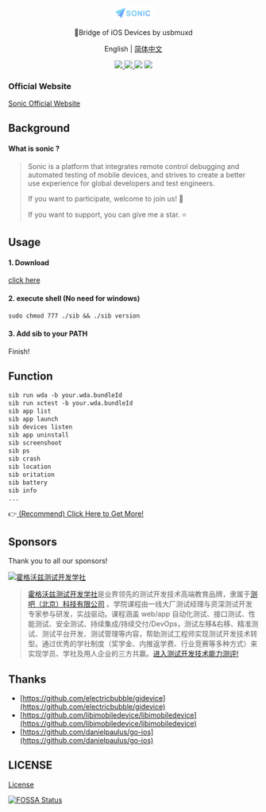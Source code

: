 <p align="center">
  <img width="80px" src="https://raw.githubusercontent.com/SonicCloudOrg/sonic-server/main/logo.png">
</p>
<p align="center">🎉Bridge of iOS Devices by usbmuxd</p>
<p align="center">
  <span>English |</span>
  <a href="https://github.com/SonicCloudOrg/sonic-ios-bridge/blob/main/README_CN.md">  
     简体中文
  </a>
</p>
<p align="center">
  <a href="#">  
    <img src="https://img.shields.io/github/v/release/SonicCloudOrg/sonic-ios-bridge?include_prereleases">
  </a>
  <a href="#">  
    <img src="https://img.shields.io/github/downloads/SonicCloudOrg/sonic-ios-bridge/total">
  </a>
<a href="https://app.fossa.com/projects/git%2Bgithub.com%2FSonicCloudOrg%2Fsonic-ios-bridge?ref=badge_shield" alt="FOSSA Status"><img src="https://app.fossa.com/api/projects/git%2Bgithub.com%2FSonicCloudOrg%2Fsonic-ios-bridge.svg?type=shield"/></a>
  <a href="#">  
    <img src="https://img.shields.io/github/go-mod/go-version/SonicCloudOrg/sonic-ios-bridge">
  </a>
</p>

### Official Website
[Sonic Official Website](https://sonic-cloud.gitee.io)
## Background

#### What is sonic ?

> Sonic is a platform that integrates remote control debugging and automated testing of mobile devices, and strives to create a better use experience for global developers and test engineers.
>
>If you want to participate, welcome to join us! 💪
>
>If you want to support, you can give me a star. ⭐


## Usage

#### 1. Download
[click here](https://github.com/SonicCloudOrg/sonic-ios-bridge/releases)
#### 2. execute shell (No need for windows)
```
sudo chmod 777 ./sib && ./sib version
```
#### 3. Add sib to your PATH
Finish!


## Function
```
sib run wda -b your.wda.bundleId
sib run xctest -b your.wda.bundleId
sib app list
sib app launch
sib devices listen
sib app uninstall
sib screenshoot
sib ps
sib crash
sib location
sib oritation
sib battery
sib info
...
```
👉[ (Recommend) Click Here to Get More!](https://sonic-cloud.gitee.io/#/SIB)


## Sponsors

Thank you to all our sponsors!

[<img src="https://ceshiren.com/uploads/default/original/3X/7/0/70299922296e93e2dcab223153a928c4bfb27df9.jpeg" alt="霍格沃兹测试开发学社" width="500">](https://qrcode.testing-studio.com/f?from=sonic&url=https://ceshiren.com)

> [霍格沃兹测试开发学社](https://qrcode.testing-studio.com/f?from=sonic&url=https://ceshiren.com)是业界领先的测试开发技术高端教育品牌，隶属于[测吧（北京）科技有限公司](http://qrcode.testing-studio.com/f?from=sonic&url=https://www.testing-studio.com) 。学院课程由一线大厂测试经理与资深测试开发专家参与研发，实战驱动。课程涵盖 web/app 自动化测试、接口测试、性能测试、安全测试、持续集成/持续交付/DevOps，测试左移&右移、精准测试、测试平台开发、测试管理等内容，帮助测试工程师实现测试开发技术转型。通过优秀的学社制度（奖学金、内推返学费、行业竞赛等多种方式）来实现学员、学社及用人企业的三方共赢。[进入测试开发技术能力测评!](https://qrcode.testing-studio.com/f?from=sonic&url=https://ceshiren.com/t/topic/14940)

## Thanks

- [https://github.com/electricbubble/gidevice](https://github.com/electricbubble/gidevice)
- [https://github.com/libimobiledevice/libimobiledevice](https://github.com/libimobiledevice/libimobiledevice)
- [https://github.com/danielpaulus/go-ios](https://github.com/danielpaulus/go-ios)

## LICENSE

[License](LICENSE)


[![FOSSA Status](https://app.fossa.com/api/projects/git%2Bgithub.com%2FSonicCloudOrg%2Fsonic-ios-bridge.svg?type=large)](https://app.fossa.com/projects/git%2Bgithub.com%2FSonicCloudOrg%2Fsonic-ios-bridge?ref=badge_large)
